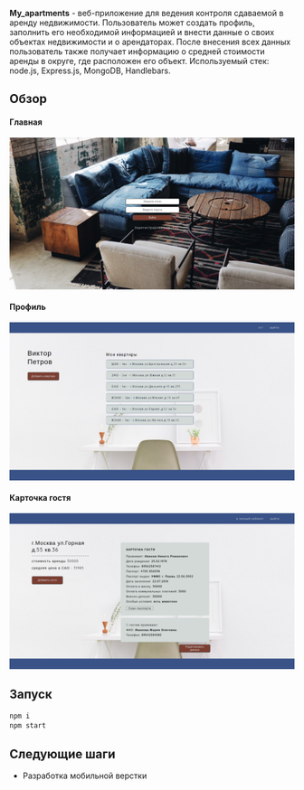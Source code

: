 **My_apartments** - веб-приложение для ведения контроля сдаваемой в аренду недвижимости. Пользователь может создать профиль, заполнить его необходимой информацией и внести данные о своих объектах недвижимости и о арендаторах. После внесения всех данных пользователь также получает информацию о средней стоимости аренды в округе, где расположен его объект.
Используемый стек: node.js, Express.js, MongoDB, Handlebars.

## Обзор
#### Главная
![главная](https://github.com/anton-iavorskii/my_apartments/blob/master/readme-assets/startPage.png)
#### Профиль
![профиль](https://github.com/anton-iavorskii/my_apartments/blob/master/readme-assets/main.png)
#### Карточка гостя
![карточка гостя](https://github.com/anton-iavorskii/my_apartments/blob/master/readme-assets/guest.png)
## Запуск
```js
npm i 
npm start
```
## Следующие шаги
* Разработка мобильной верстки
